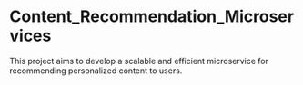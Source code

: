 # Content_Recommendation_Microservices
This project aims to develop a scalable and efficient microservice for recommending personalized content to users.
